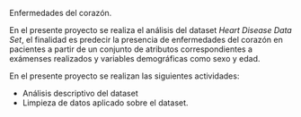 Enfermedades del corazón.

En el presente proyecto se realiza el análisis del dataset *Heart Disease Data Set*, el finalidad es predecir la presencia de enfermedades del corazón en pacientes a partir de un conjunto de atributos correspondientes a exámenses realizados y variables demográficas como sexo y edad.

En el presente proyecto se realizan las siguientes actividades:

- Análisis descriptivo del dataset
- Limpieza de datos aplicado sobre el dataset.

